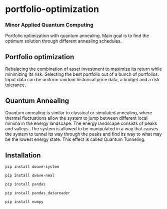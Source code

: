 # portfolio-optimization
### Minor Applied Quantum Computing 

Portfolio optimization with quantum annealing. Main goal is to find the optimum solution through different annealing schedules. 

## Portfolio optimization
Rebalacing the combination of asset investment to maximize its return while minimizing its risk. Selecting the best portfolio out of a bunch of portfolios. Input data can be uniform random historical price data, a budget and a risk tolerance. 

## Quantum Annealing
Quantum annealing is similar to classical or simulated annealing, where thermal fluctuations allow
the system to jump between different local minima in the energy landscape. The energy landscape consists of peaks and valleys. The system is allowed to be manipulated in a way that causes the system to tunnel its way through the peaks and find its way to what may be the lowest energy state. This effect is called Quantum Tunneling.

## Installation

``` 
pip install dwave-system
```

``` 
pip install dwave-neal 
```

``` 
pip install pandas 
```

``` 
pip install pandas_datareader 
```

``` 
pip install numpy 
```
